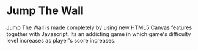 Jump The Wall
==========
Jump The Wall is made completely by using new HTML5 Canvas features together with Javascript. Its an addicting game in which game's difficulty level increases as player's score increases.
